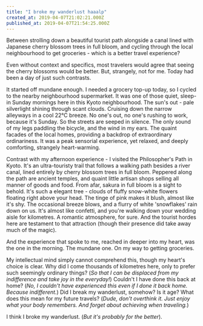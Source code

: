 ```yaml
---
title: "I broke my wanderlust haaalp"
created_at: 2019-04-07T21:02:21.000Z
published_at: 2019-04-07T21:54:25.000Z
---
```

Between strolling down a beautiful tourist path alongside a canal lined with Japanese cherry blossom trees in full bloom, and cycling through the local neighbourhood to get groceries - which is a better travel experience? 

  

Even without context and specifics, most travelers would agree that seeing the cherry blossoms would be better. But, strangely, not for me. Today had been a day of just such contrasts. 

  

It started off mundane enough. I needed a grocery top-up today, so I cycled to the nearby neighbourhood supermarket. It was one of those quiet, sleep-in Sunday mornings here in this Kyoto neighbourhood. The sun's out - pale silverlight shining through scant clouds. Cruising down the narrow alleyways in a cool 22°C breeze. No one's out, no one's rushing to work, because it's Sunday. So the streets are seeped in silence. The only sound of my legs paddling the bicycle, and the wind in my ears. The quaint facades of the local homes, providing a backdrop of extraordinary ordinariness. It was a peak sensorial experience, yet relaxed, and deeply comforting, strangely heart-warming. 

  

Contrast with my afternoon experience - I visited the Philosopher's Path in Kyoto. It's an ultra-touristy trail that follows a walking path besides a river canal, lined entirely by cherry blossom trees in full bloom. Peppered along the path are ancient temples, and quaint little artisan shops selling all manner of goods and food. From afar, sakura in full bloom is a sight to behold. It's such a elegant tree - clouds of fluffy snow-white flowers floating right above your head. The tinge of pink makes it blush, almost like it's shy. The occasional breeze blows, and a flurry of white 'snowflakes' rain down on us. It's almost like confetti, and you're walking down your wedding aisle for kilometres. A romantic atmosphere, for sure. And the tourist hordes here are testament to that attraction (though their presence did take away much of the magic). 

  

And the experience that spoke to me, reached in deeper into my heart, was the one in the morning. The mundane one. On my way to getting groceries. 

  

My intellectual mind simply cannot comprehend this, though my heart's choice is clear. Why did I come thousands of kilometres here, only to prefer such seemingly ordinary things? (_So that I can be displaced from my indifference and take joy in the everyday!_) Couldn't I have done this back at home? (_No, I couldn't have experienced this even if I done it back home. Because indifferent._) Did I break my wanderlust, somehow? Is it age? What does this mean for my future travels? (_Dude, don't overthink it. Just enjoy what your body remembers. And forget about achieving when traveling._)

  

I think I broke my wanderlust. (_But it's probably for the better_).
